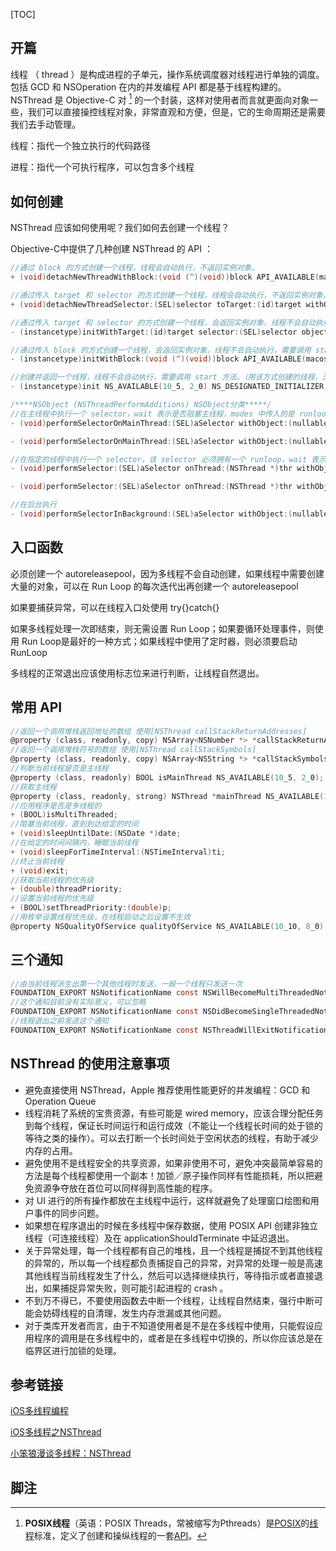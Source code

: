 [TOC]

## 开篇

线程 （ thread ）是构成进程的子单元，操作系统调度器对线程进行单独的调度。包括 GCD 和 NSOperation 在内的并发编程 API 都是基于线程构建的。NSThread 是 Objective-C 对 [^pthread] 的一个封装，这样对使用者而言就更面向对象一些，我们可以直接操控线程对象，非常直观和方便，但是，它的生命周期还是需要我们去手动管理。

线程：指代一个独立执行的代码路径

进程：指代一个可执行程序，可以包含多个线程

## 如何创建

NSThread 应该如何使用呢？我们如何去创建一个线程？

Objective-C中提供了几种创建 NSThread 的 API ：

```objective-c
//通过 block 的方式创建一个线程，线程会自动执行，不返回实例对象。
+ (void)detachNewThreadWithBlock:(void (^)(void))block API_AVAILABLE(macosx(10.12), ios(10.0), watchos(3.0), tvos(10.0));

//通过传入 target 和 selector 的方式创建一个线程，线程会自动执行，不返回实例对象。
+ (void)detachNewThreadSelector:(SEL)selector toTarget:(id)target withObject:(nullable id)argument;

//通过传入 target 和 selector 的方式创建一个线程，会返回实例对象，线程不会自动执行，需要调用 start 方法。
- (instancetype)initWithTarget:(id)target selector:(SEL)selector object:(nullable id)argument NS_AVAILABLE(10_5, 2_0);

//通过传入 block 的方式创建一个线程，会返回实例对象，线程不会自动执行，需要调用 start 方法。
- (instancetype)initWithBlock:(void (^)(void))block API_AVAILABLE(macosx(10.12), ios(10.0), watchos(3.0), tvos(10.0));

//创建并返回一个线程，线程不会自动执行，需要调用 start 方法。（用该方式创建的线程，没有入口函数，需要在子类里的 main 函数中实现）
- (instancetype)init NS_AVAILABLE(10_5, 2_0) NS_DESIGNATED_INITIALIZER;

/****NSObject (NSThreadPerformAdditions) NSObject分类*****/
//在主线程中执行一个 selector，wait 表示是否阻塞主线程，modes 中传入的是 runloop 的运行模式。默认为 Common modes
- (void)performSelectorOnMainThread:(SEL)aSelector withObject:(nullable id)arg waitUntilDone:(BOOL)wait modes:(nullable NSArray<NSString *> *)array;

- (void)performSelectorOnMainThread:(SEL)aSelector withObject:(nullable id)arg waitUntilDone:(BOOL)wait;

//在指定的线程中执行一个 selector，该 selector 必须拥有一个 runloop，wait 表示是否阻塞指定线程，modes 中传入的是 runloop 的运行模式。默认为 default mode。
- (void)performSelector:(SEL)aSelector onThread:(NSThread *)thr withObject:(nullable id)arg waitUntilDone:(BOOL)wait modes:(nullable NSArray<NSString *> *)array NS_AVAILABLE(10_5, 2_0);

- (void)performSelector:(SEL)aSelector onThread:(NSThread *)thr withObject:(nullable id)arg waitUntilDone:(BOOL)wait NS_AVAILABLE(10_5, 2_0);

//在后台执行
- (void)performSelectorInBackground:(SEL)aSelector withObject:(nullable id)arg NS_AVAILABLE(10_5, 2_0);
```

## 入口函数

必须创建一个 autoreleasepool，因为多线程不会自动创建，如果线程中需要创建大量的对象，可以在 Run Loop 的每次迭代出再创建一个 autoreleasepool

如果要捕获异常，可以在线程入口处使用 try{}catch{}

如果多线程处理一次即结束，则无需设置 Run Loop；如果要循环处理事件，则使用 Run Loop是最好的一种方式；如果线程中使用了定时器，则必须要启动 RunLoop

多线程的正常退出应该使用标志位来进行判断，让线程自然退出。

## 常用 API

```objective-c
//返回一个调用堆栈返回地址的数组 使用[NSThread callStackReturnAddresses]
@property (class, readonly, copy) NSArray<NSNumber *> *callStackReturnAddresses NS_AVAILABLE(10_5, 2_0);
//返回一个调用堆栈符号的数组 使用[NSThread callStackSymbols]
@property (class, readonly, copy) NSArray<NSString *> *callStackSymbols NS_AVAILABLE(10_6, 4_0);
//判断当前线程是否是主线程
@property (class, readonly) BOOL isMainThread NS_AVAILABLE(10_5, 2_0); 
//获取主线程
@property (class, readonly, strong) NSThread *mainThread NS_AVAILABLE(10_5, 2_0);
//应用程序是否是多线程的
+ (BOOL)isMultiThreaded;
//阻塞当前线程，直到到达给定的时间
+ (void)sleepUntilDate:(NSDate *)date;
//在给定的时间间隔内，睡眠当前线程
+ (void)sleepForTimeInterval:(NSTimeInterval)ti;
//终止当前线程
+ (void)exit;
//获取当前线程的优先级
+ (double)threadPriority;
//设置当前线程的优先级
+ (BOOL)setThreadPriority:(double)p;
//用枚举设置线程优先级，在线程启动之后设置不生效
@property NSQualityOfService qualityOfService NS_AVAILABLE(10_10, 8_0); // read-only after the thread is started
```

## 三个通知

```objective-c
//由当前线程派生出第一个其他线程时发送，一般一个线程只发送一次
FOUNDATION_EXPORT NSNotificationName const NSWillBecomeMultiThreadedNotification;
//这个通知目前没有实际意义，可以忽略
FOUNDATION_EXPORT NSNotificationName const NSDidBecomeSingleThreadedNotification;
//线程退出之前发送这个通知
FOUNDATION_EXPORT NSNotificationName const NSThreadWillExitNotification;
```



## NSThread 的使用注意事项

* 避免直接使用 NSThread，Apple 推荐使用性能更好的并发编程：GCD 和 Operation Queue
* 线程消耗了系统的宝贵资源，有些可能是 wired memory，应该合理分配任务到每个线程，保证长时间运行和运行成效（不能让一个线程长时间的处于锁的等待之类的操作）。可以去打断一个长时间处于空闲状态的线程，有助于减少内存的占用。
* 避免使用不是线程安全的共享资源，如果非使用不可，避免冲突最简单容易的方法是每个线程都使用一个副本！加锁／原子操作同样有性能损耗，所以把避免资源争夺放在首位可以同样得到高性能的程序。
* 对 UI 进行的所有操作都放在主线程中运行，这样就避免了处理窗口绘图和用户事件的同步问题。
* 如果想在程序退出的时候在多线程中保存数据，使用 POSIX API 创建非独立线程（可连接线程）及在 applicationShouldTerminate 中延迟退出。
* 关于异常处理，每一个线程都有自己的堆栈，且一个线程是捕捉不到其他线程的异常的，所以每一个线程都负责捕捉自己的异常，对异常的处理一般是高速其他线程当前线程发生了什么，然后可以选择继续执行，等待指示或者直接退出，如果捕捉异常失败，则可能引起进程的 crash 。
* 不到万不得已，不要使用函数去中断一个线程，让线程自然结束，强行中断可能会妨碍线程的自清理，发生内存泄漏或其他问题。
* 对于类库开发者而言，由于不知道使用者是不是在多线程中使用，只能假设应用程序的调用是在多线程中的，或者是在多线程中切换的，所以你应该总是在临界区进行加锁的处理。

## 参考链接

[iOS多线程编程](http://nsoio.github.io/2013/12/18/2013-12-18-multi-threading-programming-of-ios-part-1/)

[iOS多线程之NSThread](http://blog.devzeng.com/blog/ios-multithead-of-nsthread.html)

[小笨狼漫谈多线程：NSThread](http://ios.jobbole.com/83804/)

## 脚注

[^pthread]: **POSIX线程**（英语：POSIX Threads，常被缩写为Pthreads）是[POSIX](https://zh.wikipedia.org/wiki/POSIX)的[线程](https://zh.wikipedia.org/wiki/%E7%BA%BF%E7%A8%8B)标准，定义了创建和操纵线程的一套[API](https://zh.wikipedia.org/wiki/Application_programming_interface)。